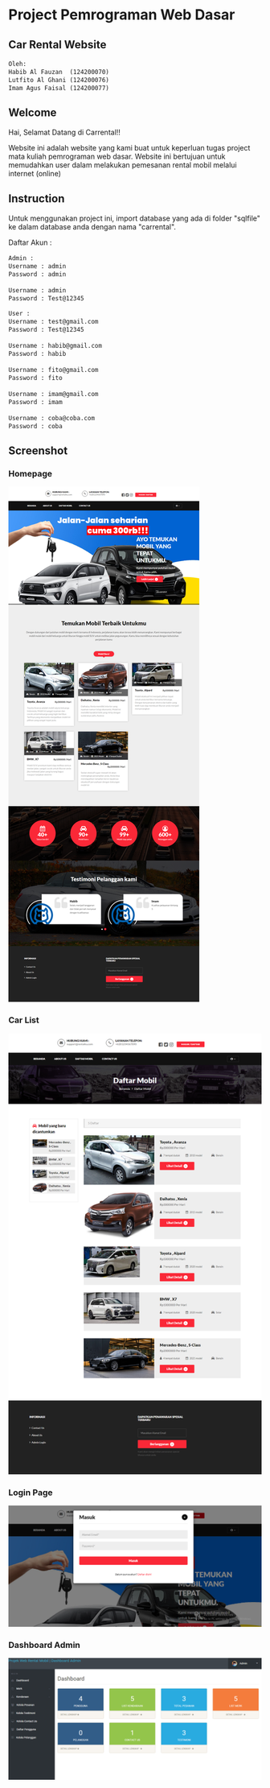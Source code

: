 # Project Pemrograman Web Dasar
## Car Rental Website

```
Oleh:
Habib Al Fauzan  (124200070)
Lutfito Al Ghani (124200076)
Imam Agus Faisal (124200077)
```

## Welcome
Hai, Selamat Datang di Carrental!!

Website ini adalah website yang kami buat untuk keperluan tugas project mata kuliah pemrograman web dasar. Website ini bertujuan untuk memudahkan user dalam melakukan pemesanan rental mobil melalui internet (online)


## Instruction
Untuk menggunakan project ini, import database yang ada di folder "sqlfile" ke dalam database anda dengan nama "carrental".

Daftar Akun :
```
Admin :
Username : admin
Password : admin

Username : admin
Password : Test@12345
```

```
User :
Username : test@gmail.com
Password : Test@12345

Username : habib@gmail.com
Password : habib

Username : fito@gmail.com
Password : fito

Username : imam@gmail.com
Password : imam

Username : coba@coba.com
Password : coba
```

## Screenshot
### Homepage
![Alt text](./screenshots/Beranda%20-%20Projek%20Web%20Rental%20Mobil.png)
### Car List
![Alt text](./screenshots/Daftar%20Mobil%20-%20Projek%20Web%20Rental%20Mobil.png)
### Login Page
![Alt text](./screenshots/Masuk%20-%20Projek%20Web%20Rental%20Mobil.png)
### Dashboard Admin
![Alt text](./screenshots/Dashboard%20-%20Admin%20-%20Projek%20Web%20Rental%20Mobil.png)